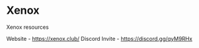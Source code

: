 # Xenox

Xenox resources

Website - https://xenox.club/
Discord Invite - https://discord.gg/qyM9RHx
